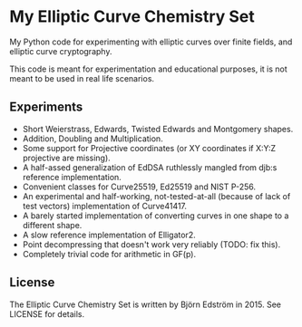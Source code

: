 # My Elliptic Curve Chemistry Set

My Python code for experimenting with elliptic curves over finite fields, and elliptic curve cryptography.

This code is meant for experimentation and educational purposes, it is not meant to be used in real life scenarios.

## Experiments

- Short Weierstrass, Edwards, Twisted Edwards and Montgomery shapes.
- Addition, Doubling and Multiplication.
- Some support for Projective coordinates (or XY coordinates if X:Y:Z projective are missing).
- A half-assed generalization of EdDSA ruthlessly mangled from djb:s reference implementation.
- Convenient classes for Curve25519, Ed25519 and NIST P-256.
- An experimental and half-working, not-tested-at-all (because of lack of test vectors) implementation of Curve41417.
- A barely started implementation of converting curves in one shape to a different shape.
- A slow reference implementation of Elligator2.
- Point decompressing that doesn't work very reliably (TODO: fix this).
- Completely trivial code for arithmetic in GF(p).

## License

The Elliptic Curve Chemistry Set is written by Björn Edström in 2015. See LICENSE for details.
